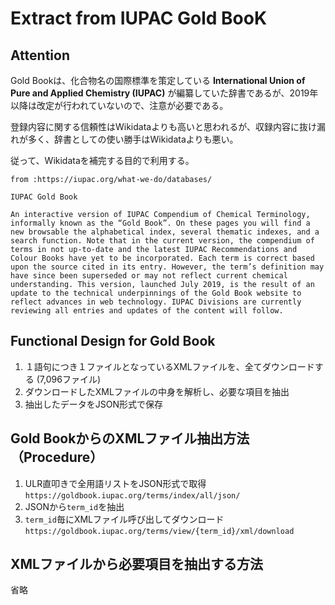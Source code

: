 # Extract from IUPAC Gold BooK

## Attention

Gold Bookは、化合物名の国際標準を策定している **International Union of Pure and Applied Chemistry (IUPAC)** が編纂していた辞書であるが、2019年以降は改定が行われていないので、注意が必要である。

登録内容に関する信頼性はWikidataよりも高いと思われるが、収録内容に抜け漏れが多く、辞書としての使い勝手はWikidataよりも悪い。

従って、Wikidataを補完する目的で利用する。

```
from :https://iupac.org/what-we-do/databases/

IUPAC Gold Book

An interactive version of IUPAC Compendium of Chemical Terminology, informally known as the “Gold Book”. On these pages you will find a new browsable the alphabetical index, several thematic indexes, and a search function. Note that in the current version, the compendium of terms in not up-to-date and the latest IUPAC Recommendations and Colour Books have yet to be incorporated. Each term is correct based upon the source cited in its entry. However, the term’s definition may have since been superseded or may not reflect current chemical understanding. This version, launched July 2019, is the result of an update to the technical underpinnings of the Gold Book website to reflect advances in web technology. IUPAC Divisions are currently reviewing all entries and updates of the content will follow.
```

## Functional Design for Gold Book

1. １語句につき１ファイルとなっているXMLファイルを、全てダウンロードする (7,096ファイル)
2. ダウンロードしたXMLファイルの中身を解析し、必要な項目を抽出
3. 抽出したデータをJSON形式で保存

## Gold BookからのXMLファイル抽出方法（Procedure）

1. ULR直叩きで全用語リストをJSON形式で取得 `https://goldbook.iupac.org/terms/index/all/json/`
2. JSONから`term_id`を抽出
3. `term_id`毎にXMLファイル呼び出してダウンロード `https://goldbook.iupac.org/terms/view/{term_id}/xml/download`

## XMLファイルから必要項目を抽出する方法

省略
